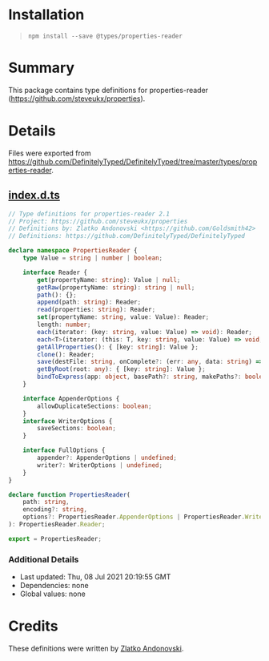 # Installation
> `npm install --save @types/properties-reader`

# Summary
This package contains type definitions for properties-reader (https://github.com/steveukx/properties).

# Details
Files were exported from https://github.com/DefinitelyTyped/DefinitelyTyped/tree/master/types/properties-reader.
## [index.d.ts](https://github.com/DefinitelyTyped/DefinitelyTyped/tree/master/types/properties-reader/index.d.ts)
````ts
// Type definitions for properties-reader 2.1
// Project: https://github.com/steveukx/properties
// Definitions by: Zlatko Andonovski <https://github.com/Goldsmith42>
// Definitions: https://github.com/DefinitelyTyped/DefinitelyTyped

declare namespace PropertiesReader {
    type Value = string | number | boolean;

    interface Reader {
        get(propertyName: string): Value | null;
        getRaw(propertyName: string): string | null;
        path(): {};
        append(path: string): Reader;
        read(properties: string): Reader;
        set(propertyName: string, value: Value): Reader;
        length: number;
        each(iterator: (key: string, value: Value) => void): Reader;
        each<T>(iterator: (this: T, key: string, value: Value) => void, scope: T): Reader;
        getAllProperties(): { [key: string]: Value };
        clone(): Reader;
        save(destFile: string, onComplete?: (err: any, data: string) => void): Promise<string>;
        getByRoot(root: any): { [key: string]: Value };
        bindToExpress(app: object, basePath?: string, makePaths?: boolean): Reader;
    }

    interface AppenderOptions {
        allowDuplicateSections: boolean;
    }
    interface WriterOptions {
        saveSections: boolean;
    }

    interface FullOptions {
        appender?: AppenderOptions | undefined;
        writer?: WriterOptions | undefined;
    }
}

declare function PropertiesReader(
    path: string,
    encoding?: string,
    options?: PropertiesReader.AppenderOptions | PropertiesReader.WriterOptions | PropertiesReader.FullOptions,
): PropertiesReader.Reader;

export = PropertiesReader;

````

### Additional Details
 * Last updated: Thu, 08 Jul 2021 20:19:55 GMT
 * Dependencies: none
 * Global values: none

# Credits
These definitions were written by [Zlatko Andonovski](https://github.com/Goldsmith42).
